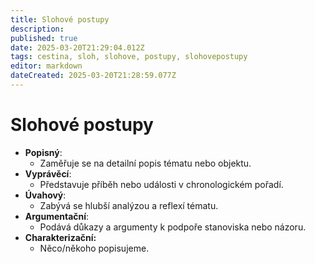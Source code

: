 ```yaml
---
title: Slohové postupy
description: 
published: true
date: 2025-03-20T21:29:04.012Z
tags: cestina, sloh, slohove, postupy, slohovepostupy
editor: markdown
dateCreated: 2025-03-20T21:28:59.077Z
---
```


# Slohové postupy
- **Popisný**:
    - Zaměřuje se na detailní popis tématu nebo objektu.
- **Vyprávěcí**:
    - Představuje příběh nebo události v chronologickém pořadí.
- **Úvahový**:
    - Zabývá se hlubší analýzou a reflexí tématu.
- **Argumentační**:
    - Podává důkazy a argumenty k podpoře stanoviska nebo názoru.
- **Charakterizační:**
    - Něco/někoho popisujeme.